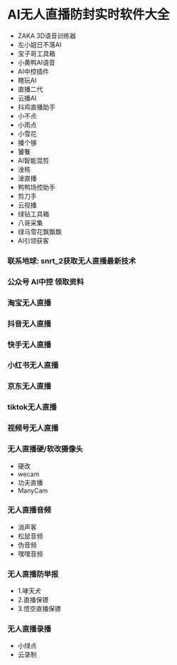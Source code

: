 # AI无人直播防封实时软件大全
- ZAKA 3D语音训练器
- 左小姐日不落AI
- 宝子哥工具箱
- 小黄鸭AI语音
- AI中控插件
- 瞎玩AI
- 直播二代
- 云播AI
- 抖鸡直播助手
- 小不点
- 小雨点
- 小雪花
- 播个够
- 饕餮
- AI智能混剪
- 淦核
- 淦直播
- 鸭鸭场控助手
- 剪刀手
- 云视播
- 绿钻工具箱
- 八哥采集
- 绿马雪花飘飘飘
- AI引领获客

### 联系地球: snrt_2获取无人直播最新技术
### 公众号 AI中控 领取资料
### 淘宝无人直播
### 抖音无人直播
### 快手无人直播
### 小红书无人直播
### 京东无人直播
### tiktok无人直播
### 视频号无人直播
### 无人直播硬/软改摄像头
- 硬改
- wecam
- 功夫直播
- ManyCam
### 无人直播音频
- 消声客
- 松鼠音频
- 伪音频
- 嘿嘿音频
### 无人直播防举报
- 1.哮天犬
- 2.直播保镖
- 3.悟空直播保镖
### 无人直播录播
- 小绿点
- 云录制
